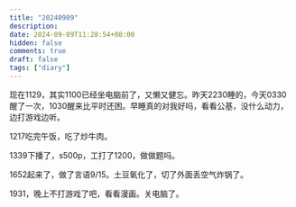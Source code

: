 ```yaml
---
title: "20240909"
description: 
date: 2024-09-09T11:28:54+08:00
hidden: false
comments: true
draft: false
tags: ["diary"]
---
```

现在1129，其实1100已经坐电脑前了，又懒又健忘。昨天2230睡的，今天0330醒了一次，1030醒来比平时还困。早睡真的对我好吗，看看公基，没什么动力，边打游戏边听。

1217吃完午饭，吃了炒牛肉。

1339下播了，s500p，工打了1200，做做题吗。

1652起来了，做了言语9/15。土豆氧化了，切了外面丢空气炸锅了。

1931，晚上不打游戏了吧，看看漫画。关电脑了。
